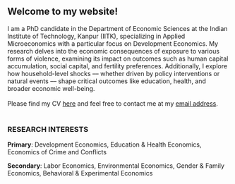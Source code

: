 ## Welcome to my website!

I am a PhD candidate in the Department of Economic Sciences at the Indian Institute of Technology, Kanpur (IITK), specializing in Applied Microeconomics with a particular focus on Development Economics. My research delves into the economic consequences of exposure to various forms of violence, examining its impact on outcomes such as human capital accumulation, social capital, and fertility preferences. Additionally, I explore how household-level shocks &#8211;&#8211; whether driven by policy interventions or natural events &#8211;&#8211; shape critical outcomes like education, health, and broader economic well-being. 
<br/>
<br/>
Please find my CV [here](https://atherhdar.github.io/CV.pdf) and feel free to contact me at my [email address](mailto:atherhdar@gmail.com).  <br/>
<br/>

### RESEARCH INTERESTS
**Primary**: Development Economics, Education & Health Economics, Economics of Crime and Conflicts <br>

**Secondary**: Labor Economics, Environmental Economics, Gender & Family Economics, Behavioral & Experimental Economics <br>

<div style="background-color: transparent; padding: 3px; position: fixed; bottom: 5mm; width: 65%; padding-right: 10px; z-index: 9999;">
 <marquee behavior="scroll" direction="left" scrollamount="5" style="color: black; font-weight: bold;">
 </marquee>
</div>



